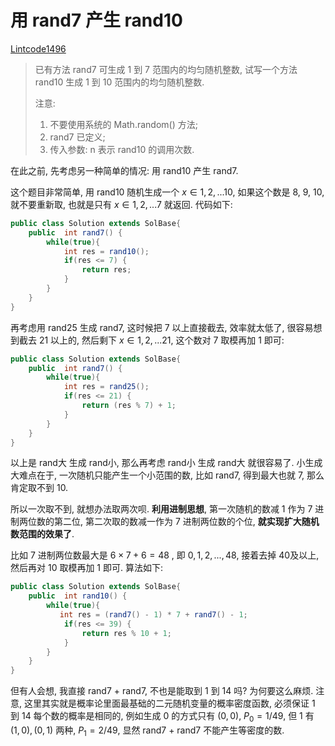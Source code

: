 # 用 rand7 产生 rand10

[Lintcode1496](https://www.lintcode.com/problem/implement-rand10-using-rand7/description?utm_source=sc-zhihuzl-lm)



> 已有方法 rand7 可生成 1 到 7 范围内的均匀随机整数, 试写一个方法 rand10 生成 1 到 10 范围内的均匀随机整数.
>
> 注意: 
>
> 1. 不要使用系统的 Math.random() 方法;
> 2. rand7 已定义;
> 3. 传入参数: n 表示 rand10 的调用次数.



在此之前, 先考虑另一种简单的情况: 用 rand10 产生 rand7.



这个题目非常简单, 用 rand10 随机生成一个 $x\in 1, 2, ... 10$, 如果这个数是 8, 9, 10, 就不要重新取, 也就是只有 $x\in 1, 2, ... 7$ 就返回. 代码如下:

```java
public class Solution extends SolBase{
    public  int rand7() {
        while(true){
            int res = rand10();
            if(res <= 7) {
                return res;
            }
        }
    }
}
```

再考虑用 rand25 生成 rand7, 这时候把 7 以上直接截去, 效率就太低了, 很容易想到截去 21 以上的, 然后剩下 $x\in 1, 2, ... 21$, 这个数对 7 取模再加 1 即可:

```java
public class Solution extends SolBase{
    public  int rand7() {
        while(true){
            int res = rand25();
            if(res <= 21) {
                return (res % 7) + 1;
            }
        }
    }
}
```

以上是 rand大 生成 rand小, 那么再考虑 rand小 生成 rand大 就很容易了. 小生成大难点在于, 一次随机只能产生一个小范围的数, 比如 rand7, 得到最大也就 7, 那么肯定取不到 10.

所以一次取不到, 就想办法取两次呗. **利用进制思想**, 第一次随机的数减 1 作为 7 进制两位数的第二位, 第二次取的数减一作为 7 进制两位数的个位, **就实现扩大随机数范围的效果了**.

比如 7 进制两位数最大是 $6\times 7 + 6 = 48$ , 即 $0, 1, 2, ..., 48$, 接着去掉 40及以上, 然后再对 10 取模再加 1 即可. 算法如下:

```java
public class Solution extends SolBase{
    public  int rand10() {
        while(true){
           int res = (rand7() - 1) * 7 + rand7() - 1;
            if(res <= 39) {
                return res % 10 + 1;
            }
        }
    }
}
```

但有人会想, 我直接 rand7 + rand7, 不也是能取到 1 到 14 吗? 为何要这么麻烦. 注意, 这里其实就是概率论里面最基础的二元随机变量的概率密度函数, 必须保证 1 到 14 每个数的概率是相同的,  例如生成 0 的方式只有 $(0, 0)$, $P_0=1/49$, 但 1 有 $(1, 0), (0, 1)$ 两种, $P_1=2/49$, 显然 rand7 + rand7 不能产生等密度的数.
